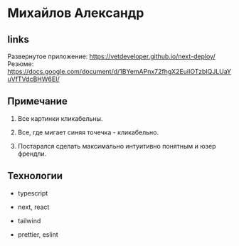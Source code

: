 #  Михайлов Александр

## links

Развернутое приложение: https://vetdeveloper.github.io/next-deploy/
Резюме: https://docs.google.com/document/d/1BYemAPnx72fhgX2EuiIOTzbIQJLUaYuVfTVdcBHW6EI/

## Примечание

1. Все картинки кликабельны.

2. Все, где мигает синяя точечка - кликабельно.

3. Постарался сделать максимально интуитивно понятным и юзер френдли.

## Технологии

- typescript

- next, react

- tailwind

- prettier, eslint

